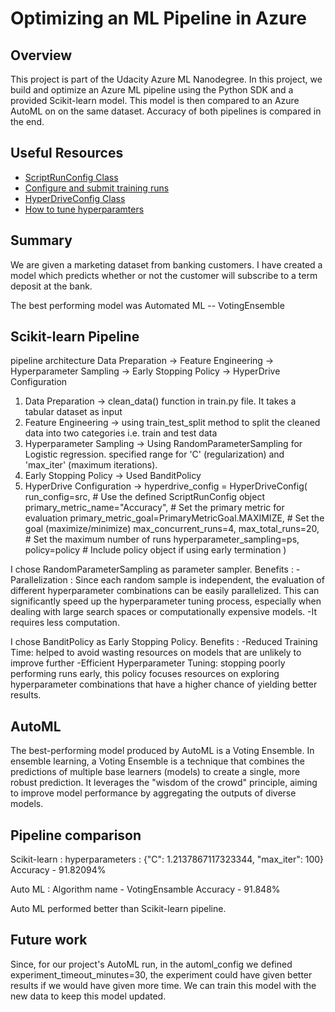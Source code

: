 # Optimizing an ML Pipeline in Azure

## Overview
This project is part of the Udacity Azure ML Nanodegree.
In this project, we build and optimize an Azure ML pipeline using the Python SDK and a provided Scikit-learn model.
This model is then compared to an Azure AutoML on on the same dataset. Accuracy of both pipelines is compared in the end.

## Useful Resources
- [ScriptRunConfig Class](https://docs.microsoft.com/en-us/python/api/azureml-core/azureml.core.scriptrunconfig?view=azure-ml-py)
- [Configure and submit training runs](https://docs.microsoft.com/en-us/azure/machine-learning/how-to-set-up-training-targets)
- [HyperDriveConfig Class](https://docs.microsoft.com/en-us/python/api/azureml-train-core/azureml.train.hyperdrive.hyperdriveconfig?view=azure-ml-py)
- [How to tune hyperparamters](https://docs.microsoft.com/en-us/azure/machine-learning/how-to-tune-hyperparameters)


## Summary
We are given a marketing dataset from banking customers. I have created a model which predicts whether or not the customer will subscribe to a term deposit at the bank.

The best performing model was Automated ML -- VotingEnsemble

## Scikit-learn Pipeline
pipeline architecture
Data Preparation -> Feature Engineering -> Hyperparameter Sampling -> Early Stopping Policy -> HyperDrive Configuration
1. Data Preparation -> clean_data() function in train.py file. It takes a tabular dataset as input
2. Feature Engineering -> using train_test_split method to split the cleaned data into two categories i.e. train and test data
3. Hyperparameter Sampling -> Using RandomParameterSampling for Logistic regression. specified range for 'C' (regularization) and 'max_iter' (maximum iterations).
4. Early Stopping Policy -> Used BanditPolicy
5. HyperDrive Configuration -> 
    hyperdrive_config = HyperDriveConfig(
        run_config=src,  # Use the defined ScriptRunConfig object
        primary_metric_name="Accuracy",  # Set the primary metric for evaluation
        primary_metric_goal=PrimaryMetricGoal.MAXIMIZE,  # Set the goal (maximize/minimize)
        max_concurrent_runs=4,
        max_total_runs=20,  # Set the maximum number of runs
        hyperparameter_sampling=ps,
        policy=policy  # Include policy object if using early termination
    )

I chose RandomParameterSampling as parameter sampler. Benefits : 
-Parallelization : Since each random sample is independent, the evaluation of different hyperparameter combinations can be easily parallelized. This can significantly speed up the hyperparameter tuning process, especially when dealing with large search spaces or computationally expensive models.
-It requires less computation.

I chose BanditPolicy as Early Stopping Policy. Benefits : 
-Reduced Training Time: helped to avoid wasting resources on models that are unlikely to improve further
-Efficient Hyperparameter Tuning: stopping poorly performing runs early, this policy focuses resources on exploring hyperparameter combinations that have a higher chance of yielding better results.

## AutoML
The best-performing model produced by AutoML is a Voting Ensemble. 
In ensemble learning, a Voting Ensemble is a technique that combines the predictions of multiple base learners (models) to create a single, more robust prediction. It leverages the "wisdom of the crowd" principle, aiming to improve model performance by aggregating the outputs of diverse models.

## Pipeline comparison
Scikit-learn : 
hyperparameters : {"C": 1.2137867117323344, "max_iter": 100}
Accuracy - 91.82094%

Auto ML :
Algorithm name - VotingEnsamble
Accuracy - 91.848%

Auto ML performed better than Scikit-learn pipeline.

## Future work
Since, for our project's AutoML run, in the automl_config we defined experiment_timeout_minutes=30, the experiment could have given better results if we would have given more time. We can train this model with the new data to keep this model updated.

